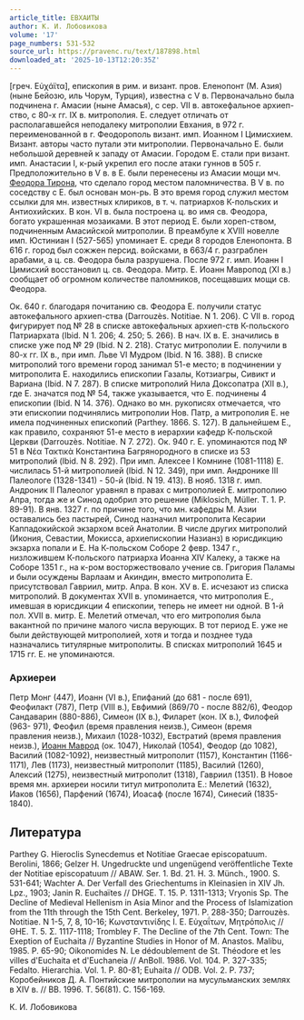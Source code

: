 ```yaml
---
article_title: ЕВХАИТЫ
author: К. И. Лобовикова
volume: '17'
page_numbers: 531-532
source_url: https://pravenc.ru/text/187898.html
downloaded_at: '2025-10-13T12:20:35Z'
---
```


[греч. Εὐχάϊτα], епископия в рим. и визант. пров. Еленопонт (М. Азия) (ныне Бейозю, иль Чорум, Турция), известна с V в. Первоначально была подчинена г. Амасии (ныне Амасья), с сер. VII в. автокефальное архиеп-ство, с 80-х гг. IX в. митрополия. Е. следует отличать от располагавшейся неподалеку митрополии Евхания, в 972 г. переименованной в г. Феодорополь визант. имп. Иоанном I Цимисхием. Визант. авторы часто путали эти митрополии. Первоначально Е. были небольшой деревней к западу от Амасии. Городом Е. стали при визант. имп. Анастасии I, к-рый укрепил его после атаки гуннов в 505 г. Предположительно в V в. в Е. были перенесены из Амасии мощи мч. [Феодора Тирона](<https://pravenc.ru/text/Феодора Тирона.html>), что сделало город местом паломничества. В V в. по соседству с Е. был основан мон-рь. В это время город служил местом ссылки для мн. известных клириков, в т. ч. патриархов К-польских и Антиохийских. В кон. VI в. была построена ц. во имя св. Феодора, богато украшенная мозаиками. В этот период Е. были хореп-ством, подчиненным Амасийской митрополии. В преамбуле к XVIII новелле имп. Юстиниан I (527-565) упоминает Е. среди 8 городов Еленопонта. В 616 г. город был сожжен персид. войсками, в 663/4 г. разграблен арабами, а ц. св. Феодора была разрушена. После 972 г. имп. Иоанн I Цимисхий восстановил ц. св. Феодора. Митр. Е. Иоанн Мавропод (XI в.) сообщает об огромном количестве паломников, посещавших мощи св. Феодора.

Ок. 640 г. благодаря почитанию св. Феодора Е. получили статус автокефального архиеп-ства (Darrouzès. Notitiae. N 1. 206). С VII в. город фигурирует под № 28 в списке автокефальных архиеп-ств К-польского Патриархата (Ibid. N 1. 206; 4. 250; 5. 266). В нач. IX в. Е. значились в списке уже под № 29 (Ibid. N 2. 218). Статус митрополии Е. получили в 80-х гг. IX в., при имп. Льве VI Мудром (Ibid. N 16. 388). В списке митрополий того времени город занимал 51-е место; в подчинении у митрополита Е. находились епископии Газалы, Котзиагры, Сивикт и Вариана (Ibid. N 7. 287). В списке митрополий Нила Доксопатра (XII в.), где Е. значатся под № 54, также указывается, что Е. подчинены 4 епископии (Ibid. N 14. 376). Однако во мн. рукописях отмечается, что эти епископии подчинялись митрополии Нов. Патр, а митрополия Е. не имела подчиненных епископий (Parthey. 1866. S. 127). В дальнейшем Е., как правило, сохраняют 51-е место в иерархии кафедр К-польской Церкви (Darrouzès. Notitiae. N 7. 272). Ок. 940 г. Е. упоминаются под № 51 в Νέα Τακτικὰ Константина Багрянородного в списке из 53 митрополий (Ibid. N 8. 292). При имп. Алексее I Комнине (1081-1118) Е. числилась 51-й митрополией (Ibid. N 12. 349), при имп. Андронике III Палеологе (1328-1341) - 50-й (Ibid. N 19. 413). В нояб. 1318 г. имп. Андроник II Палеолог уравнял в правах с митрополией Е. митрополию Апра, тогда же и Синод одобрил это решение (Miklosich, Müller. T. 1. P. 89-91). В янв. 1327 г. по причине того, что мн. кафедры М. Азии оставались без пастырей, Синод назначил митрополита Кесарии Каппадокийской экзархом всей Анатолии. В числе других митрополий (Икония, Севастии, Мокисса, архиепископии Назианз) в юрисдикцию экзарха попали и Е. На К-польском Cоборе 2 февр. 1347 г., низложившем К-польского патриарха Иоанна XIV Калеку, а также на Соборе 1351 г., на к-ром восторжествовало учение св. Григория Паламы и были осуждены Варлаам и Акиндин, вместо митрополита Е. присутствовал Гавриил, митр. Апра. В кон. XV в. Е. исчезают из списка митрополий. В документах XVII в. упоминается, что митрополия Е., имевшая в юрисдикции 4 епископии, теперь не имеет ни одной. В 1-й пол. XVII в. митр. Е. Мелетий отмечал, что его митрополия была вакантной по причине малого числа верующих. В тот период Е. уже не были действующей митрополией, хотя и тогда и позднее туда назначались титулярные митрополиты. В списках митрополий 1645 и 1715 гг. Е. не упоминаются.

### Архиереи

Петр Монг (447), Иоанн (VI в.), Епифаний (до 681 - после 691), Феофилакт (787), Петр (VIII в.), Евфимий (869/70 - после 882/6), Феодор Сандаварин (880-886), Симеон (IX в.), Филарет (кон. IX в.), Филофей (963- 971), Феофил (время правления неизв.), Симеон (время правления неизв.), Михаил (1028-1032), Евстратий (время правления неизв.), [Иоанн Маврод](<https://pravenc.ru/text/Иоанн Маврод.html>) (ок. 1047), Николай (1054), Феодор (до 1082), Василий (1082-1092), неизвестный митрополит (1157), Константин (1166-1171), Лев (1173), неизвестный митрополит (1185), Василий (1260), Алексий (1275), неизвестный митрополит (1318), Гавриил (1351). В Новое время мн. архиереи носили титул митрополита Е.: Мелетий (1632), Иаков (1656), Парфений (1674), Иоасаф (после 1674), Синесий (1835-1840).

## Литература

Parthey G. Hieroclis Synecdemus et Notitiae Graecae episcopatuum. Berolini, 1866; Gelzer H. Ungedruckte und ungenügend veröffentliche Texte der Notitiae episcopatuum // ABAW. Ser. 1. Bd. 21. H. 3. Münch., 1900. S. 531-641; Wachter A. Der Verfall des Griechentums in Kleinasien in XIV Jh. Lpz., 1903; Janin R. Euchaïtes // DHGE. Т. 15. P. 1311-1313; Vryonis Sp. The Decline of Medieval Hellenism in Asia Minor and the Process of Islamization from the 11th through the 15th Cent. Berkeley, 1971. P. 288-350; Darrouzès. Notitiae. N 1-5, 7, 8, 10-16; Κωνσταντινίδης Ι. Ε. Εὐχαΐτων, Μητρόπολις // ΘΗΕ. Τ. 5. Σ. 1117-1118; Trombley F. The Decline of the 7th Cent. Town: The Exeption of Euchaita // Byzantine Studies in Honor of M. Anastos. Malibu, 1985. P. 65-90; Oikonomides N. Le dédoublement de St. Théodore et les villes d'Euchaita et d'Euchaneia // AnBoll. 1986. Vol. 104. P. 327-335; Fedalto. Hierarchia. Vol. 1. P. 80-81; Euhaita // ODB. Vol. 2. P. 737; Коробейников Д. А. Понтийские митрополии на мусульманских землях в XIV в. // ВВ. 1996. Т. 56(81). С. 156-169.

К. И. Лобовикова
